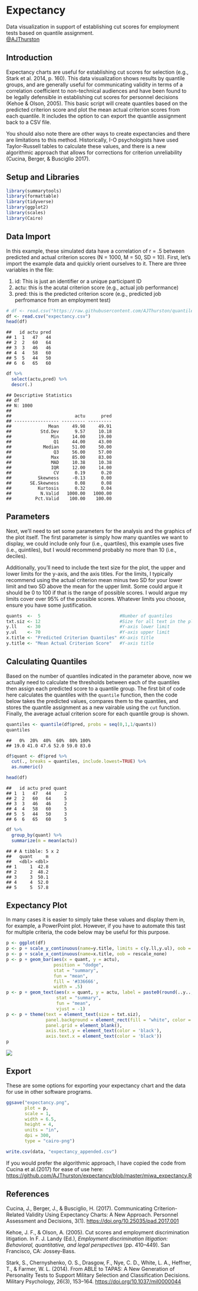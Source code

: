 Expectancy
================

Data visualization in support of establishing cut scores for employment
tests based on quantile assignment.  
[@AJThurston](twitter.com/AJThurston)

## Introduction

Expectancy charts are useful for establishing cut scores for selection
(e.g., Stark et al. 2014, p. 160). This data visualization shows results
by quantile groups, and are generally useful for communicating validity
in terms of a correlation coefficient to non-technical audiences and
have been found to be legally defensible in establishing cut scores for
personnel decisions (Kehoe & Olson, 2005). This basic script will create
quantiles based on the predicted criterion score and plot the mean
actual criterion scores from each quantile. It includes the option to
can export the quantile assignment back to a CSV file.

You should also note there are other ways to create expectancies and
there are limitations to this method. Historically, I-O psychologists
have used Taylor-Russell tables to calculate these values, and there is
a new algorithmic approach that allows for corrections for criterion
unreliability (Cucina, Berger, & Busciglio 2017).

## Setup and Libraries

``` r
library(summarytools)
library(formattable)
library(tidyverse)
library(ggplot2)
library(scales)
library(Cairo)
```

## Data Import

In this example, these simulated data have a correlation of r = .5
between predicted and actual criterion scores (N = 1000, M = 50, SD =
10). First, let’s import the example data and quickly orient ourselves
to it. There are three variables in the file:

1.  id: This is just an identifier or a unique participant ID
2.  actu: this is the acutal criterion score (e.g., actual job
    performance)
3.  pred: this is the predicted criterion score (e.g., predicted job
    perfromance from an employment test)

``` r
# df <- read.csv("https://raw.githubusercontent.com/AJThurston/quantiles/master/expectancy.csv")
df <- read.csv("expectancy.csv")
head(df)
```

    ##   id actu pred
    ## 1  1   47   44
    ## 2  2   60   64
    ## 3  3   46   46
    ## 4  4   58   60
    ## 5  5   44   50
    ## 6  6   65   60

``` r
df %>%
  select(actu,pred) %>%
  descr(.)
```

    ## Descriptive Statistics  
    ## df  
    ## N: 1000  
    ## 
    ##                        actu      pred
    ## ----------------- --------- ---------
    ##              Mean     49.98     49.91
    ##           Std.Dev      9.57     10.18
    ##               Min     14.00     19.00
    ##                Q1     44.00     43.00
    ##            Median     51.00     50.00
    ##                Q3     56.00     57.00
    ##               Max     85.00     83.00
    ##               MAD     10.38     10.38
    ##               IQR     12.00     14.00
    ##                CV      0.19      0.20
    ##          Skewness     -0.13      0.00
    ##       SE.Skewness      0.08      0.08
    ##          Kurtosis      0.32      0.04
    ##           N.Valid   1000.00   1000.00
    ##         Pct.Valid    100.00    100.00

## Parameters

Next, we’ll need to set some parameters for the analysis and the
graphics of the plot itself. The first parameter is simply how many
quantiles we want to display, we could include only four (i.e.,
quartiles), this example uses five (i.e., quintiles), but I would
recommend probably no more than 10 (i.e., deciles).

Additionally, you’ll need to include the text size for the plot, the
upper and lower limits for the y-axis, and the axis titles. For the
limits, I typically recommend using the actual criterion mean minus two
SD for your lower limit and two SD above the mean for the upper limit.
Some could argue it should be 0 to 100 if that is the range of possible
scores. I would argue my limits cover over 95% of the possible scores.
Whatever limits you choose, ensure you have some justification.

``` r
quants  <-  5                              #Number of quantiles
txt.siz <- 12                              #Size for all text in the plot
y.ll    <- 30                              #Y-axis lower limit          
y.ul    <- 70                              #Y-axis upper limit
x.title <- "Predicted Criterion Quantiles" #X-axis title
y.title <- "Mean Actual Criterion Score"   #Y-axis title
```

## Calculating Quantiles

Based on the number of quantiles indicated in the parameter above, now
we actually need to calculate the thresholds between each of the
quantiles then assign each predicted score to a quantile group. The
first bit of code here calculates the quantiles with the `quantile`
function, then the code below takes the predicted values, compares them
to the quantiles, and stores the quantile assignment as a new vairable
using the `cut` function. Finally, the average actual criterion score
for each quantile group is shown.

``` r
quantiles <- quantile(df$pred, probs = seq(0,1,1/quants))
quantiles
```

    ##   0%  20%  40%  60%  80% 100% 
    ## 19.0 41.0 47.6 52.0 59.0 83.0

``` r
df$quant <- df$pred %>%
  cut(., breaks = quantiles, include.lowest=TRUE) %>%
  as.numeric()

head(df)
```

    ##   id actu pred quant
    ## 1  1   47   44     2
    ## 2  2   60   64     5
    ## 3  3   46   46     2
    ## 4  4   58   60     5
    ## 5  5   44   50     3
    ## 6  6   65   60     5

``` r
df %>%
  group_by(quant) %>%
  summarize(m = mean(actu))
```

    ## # A tibble: 5 x 2
    ##   quant     m
    ##   <dbl> <dbl>
    ## 1     1  42.8
    ## 2     2  48.2
    ## 3     3  50.1
    ## 4     4  52.0
    ## 5     5  57.8

## Expectancy Plot

In many cases it is easier to simply take these values and display them
in, for example, a PowerPoint plot. However, if you have to automate
this tast for multiple criteria, the code below may be useful for this
purpose.

``` r
p <- ggplot(df)
p <- p + scale_y_continuous(name=y.title, limits = c(y.ll,y.ul), oob = rescale_none)
p <- p + scale_x_continuous(name=x.title, oob = rescale_none)
p <- p + geom_bar(aes(x = quant, y = actu), 
                  position = "dodge", 
                  stat = "summary", 
                  fun = "mean",
                  fill = '#336666',
                  width = .5)
p <- p + geom_text(aes(x = quant, y = actu, label = paste0(round(..y..,0),"%")), 
                   stat = "summary", 
                   fun = "mean",
                   vjust = -1)
p <- p + theme(text = element_text(size = txt.siz),
               panel.background = element_rect(fill = "white", color = "black"),
               panel.grid = element_blank(),
               axis.text.y = element_text(color = 'black'),
               axis.text.x = element_text(color = 'black'))
p
```

![](expectancy_files/figure-gfm/expectancy-1.png)<!-- -->

## Export

These are some options for exporting your expectancy chart and the data
for use in other software programs.

``` r
ggsave("expectancy.png", 
       plot = p, 
       scale = 1, 
       width = 6.5, 
       height = 4, 
       units = "in",
       dpi = 300,
       type = "cairo-png")

write.csv(data, "expectancy_appended.csv")
```

If you would prefer the algorithmic approach, I have copied the code
from Cucina et al.(2017) for ease of use here:
<https://github.com/AJThurston/expectancy/blob/master/miwa_expectancy.R>

## References

Cucina, J., Berger, J., & Busciglio, H. (2017). Communicating
Criterion-Related Validity Using Expectancy Charts: A New Approach.
Personnel Assessment and Decisions, 3(1).
<https://doi.org/10.25035/pad.2017.001>

Kehoe, J. F., & Olson, A. (2005). Cut scores and employment
discrimination litigation. In F. J. Landy (Ed.), *Employment
discrimination litigation: Behavioral, quantitative, and legal
perspectives* (pp. 410–449). San Francisco, CA: Jossey-Bass.

Stark, S., Chernyshenko, O. S., Drasgow, F., Nye, C. D., White, L. A.,
Heffner, T., & Farmer, W. L. (2014). From ABLE to TAPAS: A New
Generation of Personality Tests to Support Military Selection and
Classification Decisions. Military Psychology, 26(3), 153–164.
<https://doi.org/10.1037/mil0000044>
